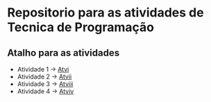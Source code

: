 # Repositorio para as atividades de Tecnica de Programação

## Atalho para as atividades ##

- Atividade 1 -> [Atvi](https://github.com/Jonatas-Dallo/Atv-Tecnica-De-Programa-o/tree/atvi)  <br>
- Atividade 2 -> [Atvii](https://github.com/Jonatas-Dallo/Atv-Tecnica-De-Programa-o/tree/atvii) <br>
- Atividade 3 -> [Atviii](https://github.com/Jonatas-Dallo/Atv-Tecnica-De-Programa-o/tree/atviii) <br>
- Atividade 4 -> [Atviv](https://github.com/Jonatas-Dallo/Atv-Tecnica-De-Programa-o/tree/atviv-) <br>
